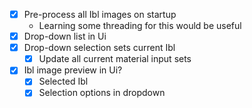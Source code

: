 - [x] Pre-process all Ibl images on startup
	- Learning some threading for this would be useful
- [x] Drop-down list in Ui
- [x] Drop-down selection sets current Ibl
	- [x] Update all current material input sets
- [x] Ibl image preview in Ui?
	- [x] Selected Ibl
	- [x] Selection options in dropdown